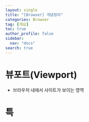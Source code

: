 ```yaml
---
layout: single
title: "[Browser] 개념정리"
categories: Browser
tag: [개요]
toc: true
author_profile: false
sidebar:
  nav: "docs"
search: true
---
```


# 뷰포트(Viewport)

- 브라우저 내에서 사이트가 보이는 영역

# 특

